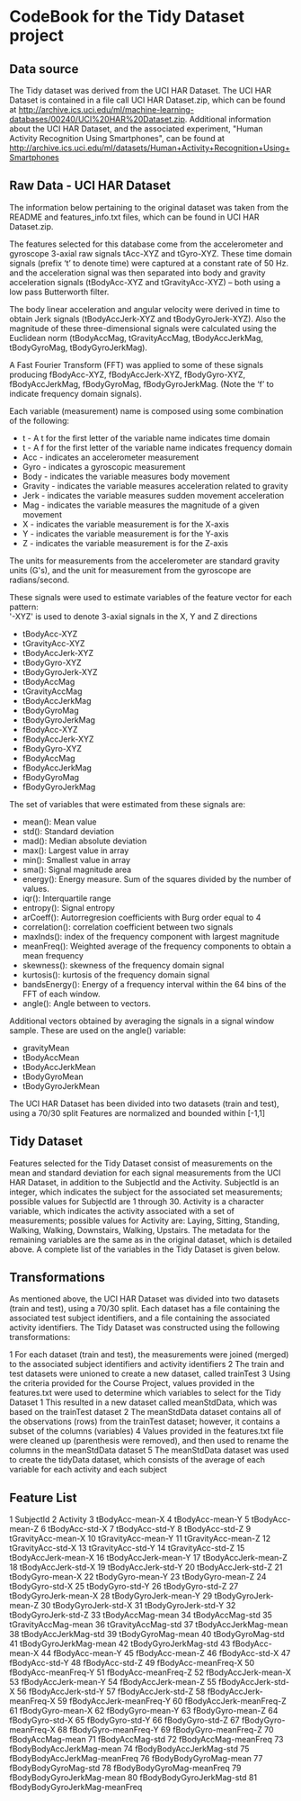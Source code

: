 CodeBook for the Tidy Dataset project
=====================================

Data source
-----------
The Tidy dataset was derived from the UCI HAR Dataset.  The UCI HAR Dataset is contained in a file call UCI HAR Dataset.zip, which can be found at http://archive.ics.uci.edu/ml/machine-learning-databases/00240/UCI%20HAR%20Dataset.zip.  Additional information about the UCI HAR Dataset, and the associated experiment, "Human Activity Recognition Using Smartphones", can be found at http://archive.ics.uci.edu/ml/datasets/Human+Activity+Recognition+Using+Smartphones

Raw Data - UCI HAR Dataset
--------------------------
The information below pertaining to the original dataset was taken from the README and features_info.txt files, which can be found in UCI HAR Dataset.zip.

The features selected for this database come from the accelerometer and gyroscope 3-axial raw signals tAcc-XYZ and tGyro-XYZ. These time domain signals (prefix ‘t’ to denote time) were captured at a constant rate of 50 Hz. and the acceleration signal was then separated into body and gravity acceleration signals (tBodyAcc-XYZ and tGravityAcc-XYZ) – both using a low pass Butterworth filter.

The body linear acceleration and angular velocity were derived in time to obtain Jerk signals (tBodyAccJerk-XYZ and tBodyGyroJerk-XYZ). Also the magnitude of these three-dimensional signals were calculated using the Euclidean norm (tBodyAccMag, tGravityAccMag, tBodyAccJerkMag, tBodyGyroMag, tBodyGyroJerkMag).

A Fast Fourier Transform (FFT) was applied to some of these signals producing fBodyAcc-XYZ, fBodyAccJerk-XYZ, fBodyGyro-XYZ, fBodyAccJerkMag, fBodyGyroMag, fBodyGyroJerkMag. (Note the ‘f’ to indicate frequency domain signals).

Each variable (measurement) name is composed using some combination of the following:
* t - A t for the first letter of the variable name indicates time domain
* t - A f for the first letter of the variable name indicates frequency domain
* Acc - indicates an accelerometer measurement
* Gyro - indicates a gyroscopic measurement
* Body - indicates the variable measures body movement
* Gravity - indicates the variable measures acceleration related to gravity
* Jerk - indicates the variable measures sudden movement acceleration
* Mag - indicates the variable measures the magnitude of a given movement
* X - indicates the variable measurement is for the X-axis
* Y - indicates the variable measurement is for the Y-axis
* Z - indicates the variable measurement is for the Z-axis

The units for measurements from the accelerometer are standard gravity units (G's), and the unit for measurement from the gyroscope are radians/second.

These signals were used to estimate variables of the feature vector for each pattern:  
'-XYZ' is used to denote 3-axial signals in the X, Y and Z directions
* tBodyAcc-XYZ
* tGravityAcc-XYZ
* tBodyAccJerk-XYZ
* tBodyGyro-XYZ
* tBodyGyroJerk-XYZ
* tBodyAccMag
* tGravityAccMag
* tBodyAccJerkMag
* tBodyGyroMag
* tBodyGyroJerkMag
* fBodyAcc-XYZ
* fBodyAccJerk-XYZ
* fBodyGyro-XYZ
* fBodyAccMag
* fBodyAccJerkMag
* fBodyGyroMag
* fBodyGyroJerkMag

The set of variables that were estimated from these signals are: 
* mean(): Mean value
* std(): Standard deviation
* mad(): Median absolute deviation 
* max(): Largest value in array
* min(): Smallest value in array
* sma(): Signal magnitude area
* energy(): Energy measure. Sum of the squares divided by the number of values. 
* iqr(): Interquartile range 
* entropy(): Signal entropy
* arCoeff(): Autorregresion coefficients with Burg order equal to 4
* correlation(): correlation coefficient between two signals
* maxInds(): index of the frequency component with largest magnitude
* meanFreq(): Weighted average of the frequency components to obtain a mean frequency
* skewness(): skewness of the frequency domain signal 
* kurtosis(): kurtosis of the frequency domain signal 
* bandsEnergy(): Energy of a frequency interval within the 64 bins of the FFT of each window.
* angle(): Angle between to vectors.

Additional vectors obtained by averaging the signals in a signal window sample. These are used on the angle() variable:
* gravityMean
* tBodyAccMean
* tBodyAccJerkMean
* tBodyGyroMean
* tBodyGyroJerkMean

The UCI HAR Dataset has been divided into two datasets (train and test), using a 70/30 split
Features are normalized and bounded within [-1,1]

Tidy Dataset
------------
Features selected for the Tidy Dataset consist of measurements on the mean and standard deviation for each signal measurements from the UCI HAR Dataset, in addition to the SubjectId and the Activity.  SubjectId is an integer, which indicates the subject for the associated set measurements; possible values for SubjectId are 1 through 30. Activity is a character variable, which indicates the activity associated with a set of measurements; possible values for Activity are: Laying, Sitting, Standing, Walking, Walking, Downstairs, Walking, Upstairs. The metadata for the remaining variables are the same as in the original dataset, which is detailed above.  A complete list of the variables in the Tidy Dataset is given below.

## Transformations

As mentioned above, the UCI HAR Dataset was divided into two datasets (train and test), using a 70/30 split. Each dataset has a file containing the associated test subject identifiers, and a file containing the associated activity identifiers.
The Tidy Dataset was constructed using the following transformations:

1 For each dataset (train and test), the measurements were joined (merged) to the associated subject identifiers and activity identifiers
2 The train and test datasets were unioned to create a new dataset, called trainTest
3 Using the criteria provided for the Course Project, values provided in the features.txt were used to determine which variables to select for the Tidy Dataset
 1 This resulted in a new dataset called meanStdData, which was based on the trainTest dataset
 2 The meanStdData dataset contains all of the observations (rows) from the trainTest dataset; however, it contains a subset of the columns (variables)
4 Values provided in the features.txt file were cleaned up (parenthesis were removed), and then used to rename the columns in the meanStdData dataset
5 The meanStdData dataset was used to create the tidyData dataset, which consists of the average of each variable for each activity and each subject



## Feature List


1 SubjectId
2 Activity
3 tBodyAcc-mean-X
4 tBodyAcc-mean-Y
5 tBodyAcc-mean-Z
6 tBodyAcc-std-X
7 tBodyAcc-std-Y
8 tBodyAcc-std-Z
9 tGravityAcc-mean-X
10 tGravityAcc-mean-Y
11 tGravityAcc-mean-Z
12 tGravityAcc-std-X
13 tGravityAcc-std-Y
14 tGravityAcc-std-Z
15 tBodyAccJerk-mean-X
16 tBodyAccJerk-mean-Y
17 tBodyAccJerk-mean-Z
18 tBodyAccJerk-std-X
19 tBodyAccJerk-std-Y
20 tBodyAccJerk-std-Z
21 tBodyGyro-mean-X
22 tBodyGyro-mean-Y
23 tBodyGyro-mean-Z
24 tBodyGyro-std-X
25 tBodyGyro-std-Y
26 tBodyGyro-std-Z
27 tBodyGyroJerk-mean-X
28 tBodyGyroJerk-mean-Y
29 tBodyGyroJerk-mean-Z
30 tBodyGyroJerk-std-X
31 tBodyGyroJerk-std-Y
32 tBodyGyroJerk-std-Z
33 tBodyAccMag-mean
34 tBodyAccMag-std
35 tGravityAccMag-mean
36 tGravityAccMag-std
37 tBodyAccJerkMag-mean
38 tBodyAccJerkMag-std
39 tBodyGyroMag-mean
40 tBodyGyroMag-std
41 tBodyGyroJerkMag-mean
42 tBodyGyroJerkMag-std
43 fBodyAcc-mean-X
44 fBodyAcc-mean-Y
45 fBodyAcc-mean-Z
46 fBodyAcc-std-X
47 fBodyAcc-std-Y
48 fBodyAcc-std-Z
49 fBodyAcc-meanFreq-X
50 fBodyAcc-meanFreq-Y
51 fBodyAcc-meanFreq-Z
52 fBodyAccJerk-mean-X
53 fBodyAccJerk-mean-Y
54 fBodyAccJerk-mean-Z
55 fBodyAccJerk-std-X
56 fBodyAccJerk-std-Y
57 fBodyAccJerk-std-Z
58 fBodyAccJerk-meanFreq-X
59 fBodyAccJerk-meanFreq-Y
60 fBodyAccJerk-meanFreq-Z
61 fBodyGyro-mean-X
62 fBodyGyro-mean-Y
63 fBodyGyro-mean-Z
64 fBodyGyro-std-X
65 fBodyGyro-std-Y
66 fBodyGyro-std-Z
67 fBodyGyro-meanFreq-X
68 fBodyGyro-meanFreq-Y
69 fBodyGyro-meanFreq-Z
70 fBodyAccMag-mean
71 fBodyAccMag-std
72 fBodyAccMag-meanFreq
73 fBodyBodyAccJerkMag-mean
74 fBodyBodyAccJerkMag-std
75 fBodyBodyAccJerkMag-meanFreq
76 fBodyBodyGyroMag-mean
77 fBodyBodyGyroMag-std
78 fBodyBodyGyroMag-meanFreq
79 fBodyBodyGyroJerkMag-mean
80 fBodyBodyGyroJerkMag-std
81 fBodyBodyGyroJerkMag-meanFreq
